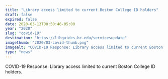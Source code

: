 ```yaml
---
title: "Library access limited to current Boston College ID holders"
draft: false
expired: false
date: 2020-03-13T00:50:46-05:00
year: "2020"
slug: "covid-19"
destination: "https://libguides.bc.edu/servicesupdate"
imagethumb: "2020/03-covid-thumb.png"
imagealt: "COVID-19 Response: Library access limited to current Boston College ID holders."
type: "news"
---
```


COVID-19 Response: Library access limited to current Boston College ID holders.